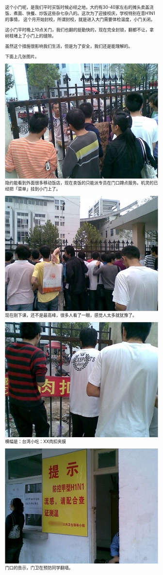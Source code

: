 

这个小门呢，是我们平时买饭时候必经之地，大约有30-40家左右的摊头卖盖浇饭、煮面、快餐、炒饭这些杂七杂八的。这次为了迎接校庆，学校特别在意H1N1的事情，
这个月开始封校，所谓封校，就是进入大门需要体检温度，小门关闭。

这小门平时晚上10点关门，我们也翻的挺勤快的，现在完全封锁，翻都不让，拿树枝堵上了小门上的缝隙。

虽然这个措施很影响我们生活，但是为了安全，我们还是能理解的。

下面上几张图片。

[![20090924(002)](/images/upload_dropbox/200909/20090924002.jpg)](../../static/images/upload_dropbox/200909/20090924002.jpg)
隐约能看到外面很多移动饭店，现在卖饭的只能派专员在门口蹲点服务。机灵的已经把「菜单」挂到小门上了。

[![20090924](/images/upload_dropbox/200909/20090924.jpg)](../../static/images/upload_dropbox/200909/20090924.jpg)
现在刚下课，还不是最高峰，很多人看了一眼，感觉人太多就犹豫了。

[![20090924(001)](/images/upload_dropbox/200909/20090924001.jpg)](../../static/images/upload_dropbox/200909/20090924001.jpg) 横幅是：台湾小吃：XX肉扣夹膜

[![20090924(003)](/images/upload_dropbox/200909/20090924003.jpg)](../../static/images/upload_dropbox/200909/20090924003.jpg) 门口的告示，门卫在预防同学翻墙。



